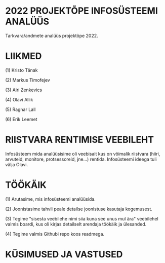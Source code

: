 # 2022 PROJEKTÕPE INFOSÜSTEEMI ANALÜÜS
Tarkvara/andmete analüüs projektõpe 2022.

# LIIKMED

(1) Kristo Tänak

(2) Markus Timofejev

(3) Airi Zenkevics

(4) Olavi Allik

(5) Ragnar Lall

(6) Erik Leemet

# RIISTVARA RENTIMISE VEEBILEHT

Infosüsteem mida analüüsisime oli veebisait kus on võimalik riistvara (hiiri, arvuteid, monitore, protsessoreid, jne...) rentida. Infosüsteemi ideega tuli välja Olavi.

# TÖÖKÄIK

(1) Arutasime, mis infosüsteemi analüüsida.

(2) Joonistasime tahvli peale detailse joonistuse kasutaja kogemusest.

(3) Tegime "sisesta veebilehe nimi siia kuna see unus mul ära" veebilehel valmis boardi, kus oli kirjas detailselt arendaja töökäik ja ülesanded.

(4) Tegime valmis Githubi repo koos readmega.

# KÜSIMUSED JA VASTUSED
